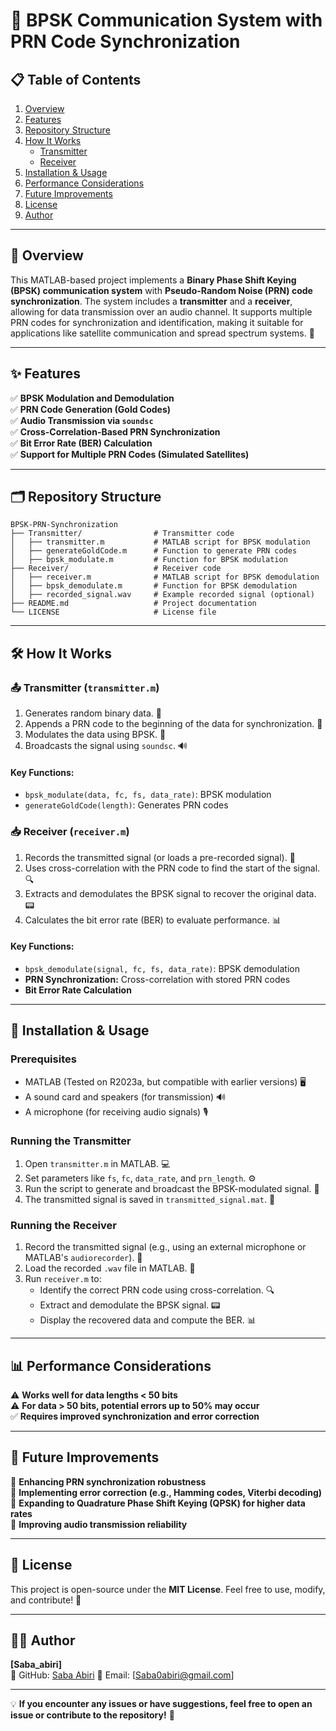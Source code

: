# 📡 BPSK Communication System with PRN Code Synchronization

## 📋 Table of Contents
1. [Overview](#-overview)
2. [Features](#-features)
3. [Repository Structure](#-repository-structure)
4. [How It Works](#-how-it-works)
   - [Transmitter](#-transmitter)
   - [Receiver](#-receiver)
5. [Installation & Usage](#-installation--usage)
6. [Performance Considerations](#-performance-considerations)
7. [Future Improvements](#-future-improvements)
8. [License](#-license)
9. [Author](#-author)

---

## 🌟 Overview
This MATLAB-based project implements a **Binary Phase Shift Keying (BPSK) communication system** with **Pseudo-Random Noise (PRN) code synchronization**. The system includes a **transmitter** and a **receiver**, allowing for data transmission over an audio channel. It supports multiple PRN codes for synchronization and identification, making it suitable for applications like satellite communication and spread spectrum systems. 🚀

---

## ✨ Features
✅ **BPSK Modulation and Demodulation**  
✅ **PRN Code Generation (Gold Codes)**  
✅ **Audio Transmission via `soundsc`**  
✅ **Cross-Correlation-Based PRN Synchronization**  
✅ **Bit Error Rate (BER) Calculation**  
✅ **Support for Multiple PRN Codes (Simulated Satellites)**  

---

## 🗂 Repository Structure
```
BPSK-PRN-Synchronization
├── Transmitter/                # Transmitter code
│   ├── transmitter.m           # MATLAB script for BPSK modulation
│   ├── generateGoldCode.m      # Function to generate PRN codes
│   ├── bpsk_modulate.m         # Function for BPSK modulation
├── Receiver/                   # Receiver code
│   ├── receiver.m              # MATLAB script for BPSK demodulation
│   ├── bpsk_demodulate.m       # Function for BPSK demodulation
│   ├── recorded_signal.wav     # Example recorded signal (optional)
├── README.md                   # Project documentation
└── LICENSE                     # License file
```

---

## 🛠 How It Works
### 📤 Transmitter (`transmitter.m`)
1. Generates random binary data. 🎲
2. Appends a PRN code to the beginning of the data for synchronization. 🔗
3. Modulates the data using BPSK. 📡
4. Broadcasts the signal using `soundsc`. 🔊

#### **Key Functions:**
- `bpsk_modulate(data, fc, fs, data_rate)`: BPSK modulation
- `generateGoldCode(length)`: Generates PRN codes

### 📥 Receiver (`receiver.m`)
1. Records the transmitted signal (or loads a pre-recorded signal). 🎤
2. Uses cross-correlation with the PRN code to find the start of the signal. 🔍
3. Extracts and demodulates the BPSK signal to recover the original data. 📟
4. Calculates the bit error rate (BER) to evaluate performance. 📊

#### **Key Functions:**
- `bpsk_demodulate(signal, fc, fs, data_rate)`: BPSK demodulation
- **PRN Synchronization:** Cross-correlation with stored PRN codes
- **Bit Error Rate Calculation**

---

## 🚀 Installation & Usage
### **Prerequisites**
- MATLAB (Tested on R2023a, but compatible with earlier versions) 🖥️
- A sound card and speakers (for transmission) 🔊
- A microphone (for receiving audio signals) 🎙️

### **Running the Transmitter**
1. Open `transmitter.m` in MATLAB. 💻
2. Set parameters like `fs`, `fc`, `data_rate`, and `prn_length`. ⚙️
3. Run the script to generate and broadcast the BPSK-modulated signal. 📡
4. The transmitted signal is saved in `transmitted_signal.mat`. 💾

### **Running the Receiver**
1. Record the transmitted signal (e.g., using an external microphone or MATLAB's `audiorecorder`). 🎤
2. Load the recorded `.wav` file in MATLAB. 📂
3. Run `receiver.m` to:
   - Identify the correct PRN code using cross-correlation. 🔍
   - Extract and demodulate the BPSK signal. 📟
   - Display the recovered data and compute the BER. 📊

---

## 📊 Performance Considerations
⚠️ **Works well for data lengths < 50 bits**  
⚠️ **For data > 50 bits, potential errors up to 50% may occur**  
✅ **Requires improved synchronization and error correction**  

---

## 🔮 Future Improvements
🚀 **Enhancing PRN synchronization robustness**  
🚀 **Implementing error correction (e.g., Hamming codes, Viterbi decoding)**  
🚀 **Expanding to Quadrature Phase Shift Keying (QPSK) for higher data rates**  
🚀 **Improving audio transmission reliability**  

---

## 📜 License
This project is open-source under the **MIT License**. Feel free to use, modify, and contribute! 🤝

---

## 👨‍💻 Author
**[Saba_abiri]**  
🔗 GitHub: [Saba Abiri](https://github.com/Saba-abiri) 
📧 Email: [Saba0abiri@gmail.com]  

---
💡 **If you encounter any issues or have suggestions, feel free to open an issue or contribute to the repository!** 🚀

